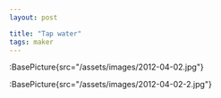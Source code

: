 ```yaml
---
layout: post

title: "Tap water"
tags: maker
---
```


:BasePicture{src="/assets/images/2012-04-02.jpg"}

:BasePicture{src="/assets/images/2012-04-02-2.jpg"}

<!--more-->
